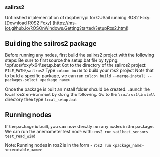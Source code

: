 ### sailros2
Unfinished implementation of raspberrypi for CUSail running ROS2 Foxy: [Download ROS2 Foxy] (https://ms-iot.github.io/ROSOnWindows/GettingStarted/SetupRos2.html)

## Building the sailros2 package
Before running any nodes, first build the sailros2 project with the following steps:
  Be sure to first source the setup.bat file by typing: \opt\ros\foxy\x64\setup.bat
  Got to the directory of the sailros2 project: ```FILE_PATH\sailros2```
  Type ```colcon build``` to build your ros2 project
      Note that to build a specific package, we can run
      ```colcon build --merge-install --packages-select <package_name>```
  
  Once the package is built an install folder should be created. Launch the local ros2 environment by doing the following:
  Go to the ```\sailros2\install``` directory then type ```local_setup.bat```

## Running nodes
If the package is built, you can now directly run any nodes in the package. We can run the anemometer test node with: ```ros2 run sailboat_sensors test_read_wind```

Note: Running nodes in ros2 is in the form - ```ros2 run <package_name> <executable_name>```
